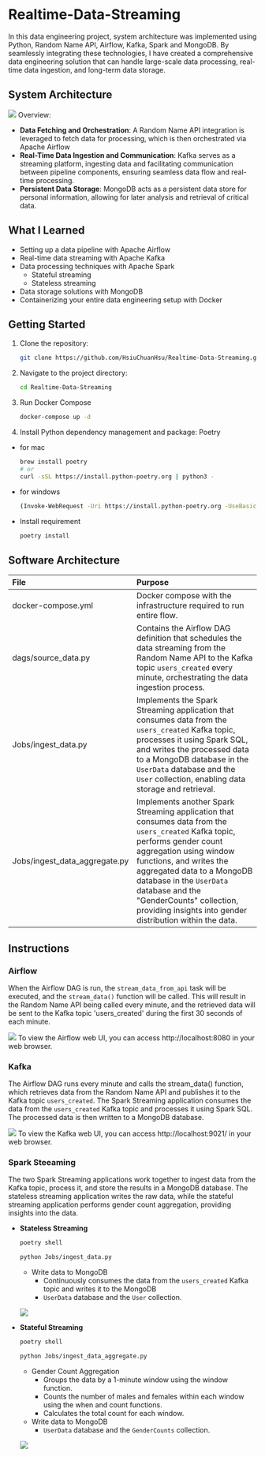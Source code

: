 # Realtime-Data-Streaming
In this data engineering project, system architecture was implemented using Python, Random Name API, Airflow, Kafka, Spark and MongoDB. By seamlessly integrating these technologies, I have created a comprehensive data engineering solution that can handle large-scale data processing, real-time data ingestion, and long-term data storage.

## System Architecture
![](./images/Realtime-Data-Streaming.png)
Overview:
- **Data Fetching and Orchestration**: 
    A Random Name API integration is leveraged to fetch data for processing, which is then orchestrated via Apache Airflow
- **Real-Time Data Ingestion and Communication**: 
    Kafka serves as a streaming platform, ingesting data and facilitating communication between pipeline components, ensuring seamless data flow and real-time processing.
- **Persistent Data Storage**: 
    MongoDB acts as a persistent data store for personal information, allowing for later analysis and retrieval of critical data.

## What I Learned
- Setting up a data pipeline with Apache Airflow
- Real-time data streaming with Apache Kafka
- Data processing techniques with Apache Spark
    - Stateful streaming
    - Stateless streaming
- Data storage solutions with MongoDB
- Containerizing your entire data engineering setup with Docker

## Getting Started
1. Clone the repository:
    ```bash
    git clone https://github.com/HsiuChuanHsu/Realtime-Data-Streaming.git
    ```
2. Navigate to the project directory:
    ```bash
    cd Realtime-Data-Streaming
    ```
3. Run Docker Compose
    ```bash
    docker-compose up -d
    ```
4. Install Python dependency management and package: Poetry
- for mac
    ```bash
    brew install poetry
    # or 
    curl -sSL https://install.python-poetry.org | python3 -
    ```

- for windows
    ```bash
    (Invoke-WebRequest -Uri https://install.python-poetry.org -UseBasicParsing).Content | py -
    ```

- Install requirement
    ```bash
    poetry install
    ```

## Software Architecture
| File | Purpose | 
| :-- | :-- |
| docker-compose.yml | Docker compose with the infrastructure required to run entire flow.|
|dags/source_data.py| Contains the Airflow DAG definition that schedules the data streaming from the Random Name API to the Kafka topic `users_created` every minute, orchestrating the data ingestion process. |
|Jobs/ingest_data.py|Implements the Spark Streaming application that consumes data from the `users_created` Kafka topic, processes it using Spark SQL, and writes the processed data to a MongoDB database in the `UserData` database and the `User` collection, enabling data storage and retrieval.|
|Jobs/ingest_data_aggregate.py|Implements another Spark Streaming application that consumes data from the `users_created` Kafka topic, performs gender count aggregation using window functions, and writes the aggregated data to a MongoDB database in the `UserData` database and the "GenderCounts" collection, providing insights into gender distribution within the data.|


## Instructions
### Airflow
When the Airflow DAG is run, the `stream_data_from_api` task will be executed, and the `stream_data()` function will be called. This will result in the Random Name API being called every minute, and the retrieved data will be sent to the Kafka topic 'users_created' during the first 30 seconds of each minute.

![](./images/API_Airflow.png)
To view the Airflow web UI, you can access http://localhost:8080 in your web browser.

### Kafka
The Airflow DAG runs every minute and calls the stream_data() function, which retrieves data from the Random Name API and publishes it to the Kafka topic `users_created`.
The Spark Streaming application consumes the data from the `users_created` Kafka topic and processes it using Spark SQL. The processed data is then written to a MongoDB database.

![](./images/API_Kafka_Data.png)
To view the Kafka web UI, you can access http://localhost:9021/ in your web browser.



### Spark Steeaming
The two Spark Streaming applications work together to ingest data from the Kafka topic, process it, and store the results in a MongoDB database. The stateless streaming application writes the raw data, while the stateful streaming application performs gender count aggregation, providing insights into the data.

- **Stateless Streaming**
    ```bash
    poetry shell

    python Jobs/ingest_data.py
    ```
    - Write data to MongoDB
        - Continuously consumes the data from the `users_created` Kafka topic and writes it to the MongoDB 
        - `UserData` database and the `User` collection.

    ![](./images/API_Stateless_MDB.png)

- **Stateful Streaming**
    ```bash
    poetry shell

    python Jobs/ingest_data_aggregate.py
    ```
    - Gender Count Aggregation
        - Groups the data by a 1-minute window using the window function.
        - Counts the number of males and females within each window using the when and count functions.
        - Calculates the total count for each window.
    - Write data to MongoDB
        - `UserData` database and the `GenderCounts` collection.

    ![](./images/API_Statefull_MDB.png)

